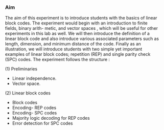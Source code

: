 ### Aim 
The aim of this experiment is to introduce students with the basics of linear block
codes. The experiment would begin with an introduction to finite fields, binary arith-
metic, and vector spaces , which will be useful for other experiments in this lab as well.
We will then introduce the definition of a linear block code and also introduce various
associated parameters such as length, dimension, and minimum distance of the code.
Finally as an illustration, we will introduce students with two simple yet important
examples of linear block codes; repetition (REP) and single parity check (SPC) codes.
The experiment follows the structure :

(1) Preliminaries

- Linear independence.
- Vector space.

(2) Linear block codes

- Block codes
- Encoding- REP codes 
- Encoding- SPC codes 
- Majority logic decoding for REP codes 
- Error detection for SPC codes 
